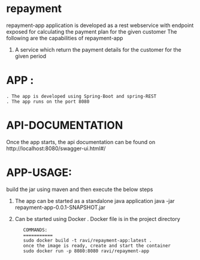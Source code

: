 # repayment
repayment-app application is developed as a rest webservice with endpoint exposed for calculating the payment plan for the given customer
The following are the capabilities of repayment-app
1) A service which return the payment details for the customer for the given period
	
APP :
==========
	. The app is developed using Spring-Boot and spring-REST
	. The app runs on the port 8080
	  
API-DOCUMENTATION
===================
Once the app starts, the api documentation can be found on 
http://localhost:8080/swagger-ui.html#/

APP-USAGE:
===================
build the jar using maven and then execute the below steps

1) The app can be started as a standalone java application 
       java -jar repayment-app-0.0.1-SNAPSHOT.jar
	   
2) Can be started using Docker 
      . Docker file is in the project directory
	      
		  COMMANDS:
		  ===========
		  sudo docker build -t ravi/repayment-app:latest .
		  once the image is ready, create and start the container
		  sudo docker run -p 8080:8080 ravi/repayment-app
		  
		  
